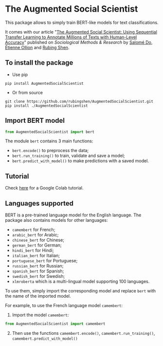 # The Augmented Social Scientist


This package allows to simply train BERT-like models for text classifications. 

It comes with our article "[The Augmented Social Scientist: Using Sequential Transfer Learning to Annotate Millions of Texts with Human-Level Accuracy](https://journals.sagepub.com/doi/abs/10.1177/00491241221134526)" published on *Sociological Methods & Research* by [Salomé Do](https://sally14.github.io), [Étienne Ollion](https://ollion.cnrs.fr/english/) and [Rubing Shen](https://rubingshen.github.io). 



## To install the package

- Use pip
```
pip install AugmentedSocialScientist
```

- Or from source
```
git clone https://github.com/rubingshen/AugmentedSocialScientist.git  
pip install ./AugmentedSocialScientist
```

## Import BERT model
```python
from AugmentedSocialScientist import bert
```

The module `bert` contains 3 main functions:
- `bert.encode()` to preprocess the data;
- `bert.run_training()` to train, validate and save a model;
- `bert.predict_with_model()`  to make predictions with a saved model.

## Tutorial
Check [here](https://colab.research.google.com/drive/132_oDik-SOWve31tZ8D1VOx1Sj_Cyzn7?usp=sharing) for a Google Colab tutorial.

## Languages supported

BERT is a pre-trained language model for the English language. The package also contains models for other languages:
- `camembert` for French;
- `arabic_bert` for Arabic;
- `chinese_bert` for Chinese;
- `german_bert` for German;
- `hindi_bert` for Hindi;
- `italian_bert` for Italian;
- `portuguese_bert` for Portuguese;
- `russian_bert` for Russian;
- `spanish_bert` for Spanish;
- `swedish_bert` for Swedish;
- `xlmroberta` which is a multi-lingual model supporting 100 languages.


To use them, simply import the corresponding model and replace `bert` with the name of the imported model.

For example, to use the French language model `camembert`:
 1. Import the model `camembert`:
```python
from AugmentedSocialScientist import camembert
```
 2. Then use the functions `camembert.encode()`, `camembert.run_training()`, `camembert.predict_with_model()`



